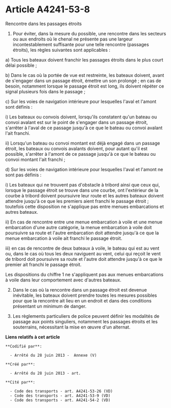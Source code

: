 # Article A4241-53-8

Rencontre dans les passages étroits

1. Pour éviter, dans la mesure du possible, une rencontre dans les secteurs ou aux endroits où le chenal ne présente pas une
largeur incontestablement suffisante pour une telle rencontre (passages étroits), les règles suivantes sont applicables :

a) Tous les bateaux doivent franchir les passages étroits dans le plus court délai possible ;

b) Dans le cas où la portée de vue est restreinte, les bateaux doivent, avant de s'engager dans un passage étroit, émettre un
son prolongé ; en cas de besoin, notamment lorsque le passage étroit est long, ils doivent répéter ce signal plusieurs fois
dans le passage ;

c) Sur les voies de navigation intérieure pour lesquelles l'aval et l'amont sont définis :

i) Les bateaux ou convois doivent, lorsqu'ils constatent qu'un bateau ou convoi avalant est sur le point de s'engager dans un
passage étroit, s'arrêter à l'aval de ce passage jusqu'à ce que le bateau ou convoi avalant l'ait franchi.

ii) Lorsqu'un bateau ou convoi montant est déjà engagé dans un passage étroit, les bateaux ou convois avalants doivent, pour
autant qu'il est possible, s'arrêter à l'amont de ce passage jusqu'à ce que le bateau ou convoi montant l'ait franchi ;

d) Sur les voies de navigation intérieure pour lesquelles l'aval et l'amont ne sont pas définis :

i) Les bateaux qui ne trouvent pas d'obstacle à tribord ainsi que ceux qui, lorsque le passage étroit se trouve dans une
courbe, ont l'extérieur de la courbe à tribord doivent poursuivre leur route et les autres bateaux doivent attendre jusqu'à
ce que les premiers aient franchi le passage étroit ; toutefois cette disposition ne s'applique pas entre menues embarcations
et autres bateaux.

ii) En cas de rencontre entre une menue embarcation à voile et une menue embarcation d'une autre catégorie, la menue
embarcation à voile doit poursuivre sa route et l'autre embarcation doit attendre jusqu'à ce que la menue embarcation à voile
ait franchi le passage étroit.

iii) en cas de rencontre de deux bateaux à voile, le bateau qui est au vent ou, dans le cas où tous les deux naviguent au
vent, celui qui reçoit le vent de tribord doit poursuivre sa route et l'autre doit attendre jusqu'à ce que le premier ait
franchi le passage étroit.

Les dispositions du chiffre 1 ne s'appliquent pas aux menues embarcations à voile dans leur comportement avec d'autres
bateaux.

2. Dans le cas où la rencontre dans un passage étroit est devenue inévitable, les bateaux doivent prendre toutes les mesures
possibles pour que la rencontre ait lieu en un endroit et dans des conditions présentant un minimum de danger.

3. Les règlements particuliers de police peuvent définir les modalités de passage aux points singuliers, notamment les
passages étroits et les souterrains, nécessitant la mise en œuvre d'un alternat.

**Liens relatifs à cet article**

	**Codifié par**:

	  - Arrêté du 28 juin 2013 -  Annexe (V)

	**Créé par**:

	  - Arrêté du 28 juin 2013 - art.

	**Cité par**:

	  - Code des transports - art. A4241-53-26 (VD)
	  - Code des transports - art. A4241-53-9 (VD)
	  - Code des transports - art. A4241-54-2 (VD)

